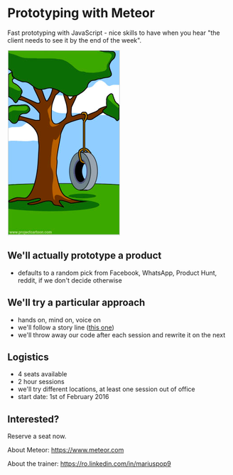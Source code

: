 # Prototyping with Meteor

Fast prototyping with JavaScript - nice skills to have when you hear "the client needs to see it by the end of the week".

![What the client really wanted](/what_the_client_wanted.png?raw=true "What the client really wanted.")


## We'll actually prototype a product 
 - defaults to a random pick from Facebook, WhatsApp, Product Hunt, reddit, if we don't decide otherwise

## We'll try a particular approach
 - hands on, mind on, voice on
 - we'll follow a story line ([this one](storyline.md))
 - we'll throw away our code after each session and rewrite it on the next

## Logistics
  - 4 seats available 
  - 2 hour sessions
  - we'll try different locations, at least one session out of office
  - start date: 1st of February 2016
  
## Interested?
Reserve a seat now.


About Meteor:
https://www.meteor.com

About the trainer:
https://ro.linkedin.com/in/mariuspop9
